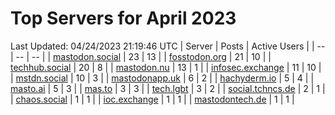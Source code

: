# Top Servers for April 2023
Last Updated: 04/24/2023 21:19:46 UTC
| Server | Posts | Active Users |
| -- | -- | -- |
| [mastodon.social](https://mastodon.social/tags/PowerShell) | 23 | 13 |
| [fosstodon.org](https://fosstodon.org/tags/PowerShell) | 21 | 10 |
| [techhub.social](https://techhub.social/tags/PowerShell) | 20 | 8 |
| [mastodon.nu](https://mastodon.nu/tags/PowerShell) | 13 | 1 |
| [infosec.exchange](https://infosec.exchange/tags/PowerShell) | 11 | 10 |
| [mstdn.social](https://mstdn.social/tags/PowerShell) | 10 | 3 |
| [mastodonapp.uk](https://mastodonapp.uk/tags/PowerShell) | 6 | 2 |
| [hachyderm.io](https://hachyderm.io/tags/PowerShell) | 5 | 4 |
| [masto.ai](https://masto.ai/tags/PowerShell) | 5 | 3 |
| [mas.to](https://mas.to/tags/PowerShell) | 3 | 3 |
| [tech.lgbt](https://tech.lgbt/tags/PowerShell) | 3 | 2 |
| [social.tchncs.de](https://social.tchncs.de/tags/PowerShell) | 2 | 1 |
| [chaos.social](https://chaos.social/tags/PowerShell) | 1 | 1 |
| [ioc.exchange](https://ioc.exchange/tags/PowerShell) | 1 | 1 |
| [mastodontech.de](https://mastodontech.de/tags/PowerShell) | 1 | 1 |
